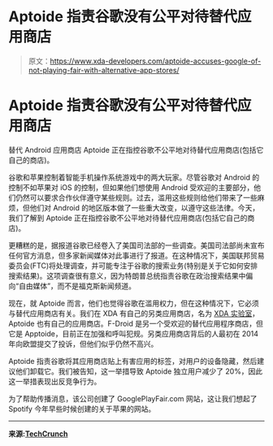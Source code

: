 # Aptoide 指责谷歌没有公平对待替代应用商店

> 原文：<https://www.xda-developers.com/aptoide-accuses-google-of-not-playing-fair-with-alternative-app-stores/>

# Aptoide 指责谷歌没有公平对待替代应用商店

替代 Android 应用商店 Aptoide 正在指控谷歌不公平地对待替代应用商店(包括它自己的商店)。

谷歌和苹果控制着智能手机操作系统游戏中的两大玩家。尽管谷歌对 Android 的控制不如苹果对 iOS 的控制，但如果他们想使用 Android 受欢迎的主要部分，他们仍然可以要求合作伙伴遵守某些规则。过去，滥用这些规则给他们带来了一些麻烦，但他们对 Android 的地区版本做了一些重大改变，以遵守这些法律。今天，我们了解到 Aptoide 正在指控谷歌不公平地对待替代应用商店(包括它自己的商店)。

更糟糕的是，据报道谷歌已经卷入了美国司法部的一些调查。美国司法部尚未宣布任何官方消息，但多家新闻媒体对此事进行了报道。在这种情况下，美国联邦贸易委员会(FTC)将处理调查，并可能专注于谷歌的搜索业务(特别是关于它如何安排搜索结果)。这项调查很有意义，因为特朗普总统指责谷歌在政治搜索结果中偏向“自由媒体”，而不是福克斯新闻频道。

现在，就 Aptoide 而言，他们也觉得谷歌在滥用权力，但在这种情况下，它必须与替代应用商店有关。我们在 XDA 有自己的另类应用商店，名为 [XDA 实验室](https://www.xda-developers.com/xda-labs/)，Aptoide 也有自己的应用商店。F-Droid 是另一个受欢迎的替代应用程序商店，但它是 Apptoide，目前正在加强和呼叫犯规。另类应用商店背后的人最初在 2014 年向欧盟提交了投诉，但他们似乎仍然不高兴。

Aptoide 指责谷歌将其应用商店贴上有害应用的标签，对用户的设备隐藏，然后建议他们卸载它。我们被告知，这一举措导致 Aptoide 独立用户减少了 20%，因此这一举措表现出反竞争行为。

为了帮助传播消息，该公司创建了 GooglePlayFair.com 网站，这让我们想起了 Spotify 今年早些时候创建的关于苹果的网站。

* * *

**来源:[TechCrunch](https://techcrunch.com/2019/06/04/aptoide-a-play-store-rival-cries-antitrust-foul-over-google-hiding-its-app/)**